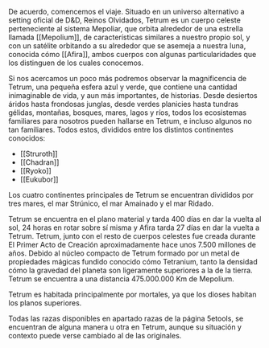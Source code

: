 De acuerdo, comencemos el viaje. Situado en un universo alternativo a setting oficial de D&D, Reinos Olvidados, Tetrum es un cuerpo celeste perteneciente al sistema Mepoliar, que orbita alrededor de una estrella llamada [[Mepolium]], de características similares a nuestro propio sol, y con un satélite orbitando a su alrededor que se asemeja a nuestra luna, conocida cómo [[Afira]], ambos cuerpos con algunas particularidades que los distinguen de los cuales conocemos.

Si nos acercamos un poco más podremos observar la magnificencia de Tetrum, una pequeña esfera azul y verde, que contiene una cantidad inimaginable de vida, y aun más importantes, de historias. Desde desiertos áridos hasta frondosas junglas, desde verdes planicies hasta tundras gélidas, montañas, bosques, mares, lagos y ríos, todos los ecosistemas familiares para nosotros pueden hallarse en Tetrum, e incluso algunos no tan familiares. Todos estos, divididos entre los distintos continentes conocidos:

- [[Struroth]]
- [[Chadran]]
- [[Ryoko]]
- [[Eukubor]]

Los cuatro continentes principales de Tetrum se encuentran divididos por tres mares, el mar Strúnico, el mar Amainado y el mar Ridado.

Tetrum se encuentra en el plano material y tarda 400 días en dar la vuelta al sol, 24 horas en rotar sobre sí misma y Afira tarda 27 días en dar la vuelta a Tetrum. Tetrum, junto con el resto de cuerpos celestes fue creada durante El Primer Acto de Creación aproximadamente hace unos 7.500 millones de años. Debido al núcleo compacto de Tetrum formado por un metal de propiedades mágicas fundido conocido cómo Tetranium, tanto la densidad cómo la gravedad del planeta son ligeramente superiores a la de la tierra. Tetrum se encuentra a una distancia 475.000.000 Km de Mepolium.

Tetrum es habitada principalmente por mortales, ya que los dioses habitan los planos superiores.

Todas las razas disponibles en apartado razas de la página 5etools, se encuentran de alguna manera u otra en Tetrum, aunque su situación y contexto puede verse cambiado al de las originales.